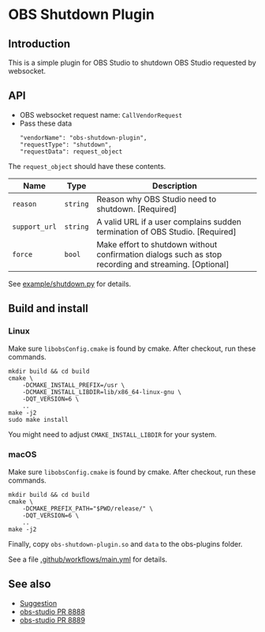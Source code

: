 # OBS Shutdown Plugin

## Introduction

This is a simple plugin for OBS Studio to shutdown OBS Studio requested by websocket.

## API

- OBS websocket request name: `CallVendorRequest`
- Pass these data
  ```
  "vendorName": "obs-shutdown-plugin",
  "requestType": "shutdown",
  "requestData": request_object
  ```

The `request_object` should have these contents.

| Name | Type | Description |
| ---- | ---- | ----------- |
| `reason` | `string` | Reason why OBS Studio need to shutdown. [Required] |
| `support_url` | `string` | A valid URL if a user complains sudden termination of OBS Studio. [Required] |
| `force` | `bool` | Make effort to shutdown without confirmation dialogs such as stop recording and streaming. [Optional] |

See [example/shutdown.py](example/shutdown.py) for details.

## Build and install
### Linux
Make sure `libobsConfig.cmake` is found by cmake.
After checkout, run these commands.
```
mkdir build && cd build
cmake \
	-DCMAKE_INSTALL_PREFIX=/usr \
	-DCMAKE_INSTALL_LIBDIR=lib/x86_64-linux-gnu \
	-DQT_VERSION=6 \
	..
make -j2
sudo make install
```
You might need to adjust `CMAKE_INSTALL_LIBDIR` for your system.

### macOS
Make sure `libobsConfig.cmake` is found by cmake.
After checkout, run these commands.
```
mkdir build && cd build
cmake \
    -DCMAKE_PREFIX_PATH="$PWD/release/" \
    -DQT_VERSION=6 \
	..
make -j2
```
Finally, copy `obs-shutdown-plugin.so` and `data` to the obs-plugins folder.

See a file [.github/workflows/main.yml](.github/workflows/main.yml) for details.

## See also
- [Suggestion](https://ideas.obsproject.com/posts/2225/allow-clean-shutdown-via-api)
- [obs-studio PR 8888](https://github.com/obsproject/obs-studio/pull/8888)
- [obs-studio PR 8889](https://github.com/obsproject/obs-studio/pull/8889)
